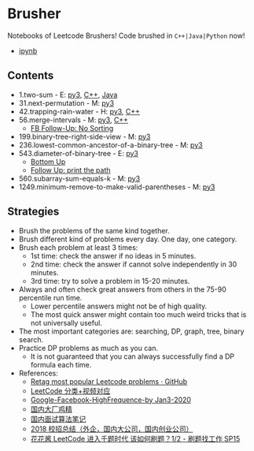 # Brusher

Notebooks of Leetcode Brushers! Code brushed in `C++|Java|Python` now!

- [ipynb](./ipynb/contents.md)

## Contents

- 1.two-sum - E: [py3](https://raw.githubusercontent.com/novate/brusher/master/py/1.two-sum.py), [C++](./cpp/1.two-sum.cpp), [Java](./java/1.two-sum.java)
- 31.next-permutation - M: [py3](https://raw.githubusercontent.com/novate/brusher/master/py/next-permutation.py)
- 42.trapping-rain-water - H: [py3](https://raw.githubusercontent.com/novate/brusher/master/py/42.trapping-rain-water.py), [C++](./cpp/42.trapping-rain-water.cpp)
- 56.merge-intervals - M: [py3](https://raw.githubusercontent.com/novate/brusher/master/py/56.merge-intervals.py), [C++](./cpp/56.merge-intervals.cpp)
  - [FB Follow-Up: No Sorting](https://leetcode.com/problems/merge-intervals/discuss/355318/Fully-Explained-and-Clean-Interval-Tree-for-Facebook-Follow-Up-No-Sorting)
- 199.binary-tree-right-side-view - M: [py3](https://raw.githubusercontent.com/novate/brusher/master/py/199.binary-tree-right-right.py)
- 236.lowest-common-ancestor-of-a-binary-tree - M: [py3](https://raw.githubusercontent.com/novate/brusher/master/py/236.lowest-common-ancestor-of-a-binary-tree.py)
- 543.diameter-of-binary-tree - E: [py3](https://raw.githubusercontent.com/novate/brusher/master/py/543.diameter-of-binary-tree.py)
  - [Bottom Up](https://bit.ly/3A5nN6M)
  - [Follow Up: print the path](https://leetcode.com/problems/diameter-of-binary-tree/solution/960891)
- 560.subarray-sum-equals-k - M: [py3](https://raw.githubusercontent.com/novate/brusher/master/py/560.subarray-sum-equals-k.py)
- 1249.minimum-remove-to-make-valid-parentheses - M: [py3](https://raw.githubusercontent.com/novate/brusher/master/py/1249.minimum-remove-to-make-valid-parentheses.py)

## Strategies

- Brush the problems of the same kind together.
- Brush different kind of problems every day. One day, one category.
- Brush each problem at least 3 times:
  - 1st time: check the answer if no ideas in 5 minutes.
  - 2nd time: check the answer if cannot solve independently in 30 minutes.
  - 3rd time: try to solve a problem in 15-20 minutes.
- Always and often check great answers from others in the 75-90 percentile run time.
  - Lower percentile answers might not be of high quality.
  - The most quick answer might contain too much weird tricks that is not universally useful.
- The most important categories are: searching, DP, graph, tree, binary search.
- Practice DP problems as much as you can.
  - It is not guaranteed that you can always successfully find a DP formula each time.
- References:
  - [Retag most popular Leetcode problems · GitHub](https://gist.github.com/Windsooon/e663358a6be45a93af2665206c4d4ae9)
  - [LeetCode 分类+视频对应](https://docs.google.com/spreadsheets/d/1HV-iKgYJL4DpSOX1M-HcYG1cmz5CQxoduLOdEoTnIXo)
  - [Google-Facebook-HighFrequence-by Jan3-2020](https://docs.google.com/spreadsheets/d/1WUgkdKxoqkyU5DPEaXenZgDHbLzEUXs5q5IPNZKD54A/edit?usp=sharing)
  - [国内大厂鸡精](https://github.com/imhuay/Algorithm_Interview_Notes-Chinese)
  - [国内面试算法笔记](https://github.com/imhuay/Algorithm_for_Interview-Chinese)
  - [2018 校招总结（外企，国内大公司，国内创业公司）](https://www.nowcoder.com/discuss/52516)
  - [花花酱 LeetCode 进入千题时代 该如何刷题？1/2 - 刷题找工作 SP15](https://www.youtube.com/watch?v=NdWYxz3izH4)
